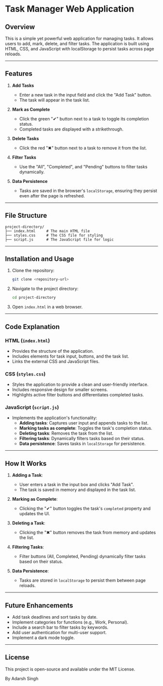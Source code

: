# Task Manager Web Application

## Overview

This is a simple yet powerful web application for managing tasks. It allows users to add, mark, delete, and filter tasks. The application is built using HTML, CSS, and JavaScript with localStorage to persist tasks across page reloads.

---

## Features

1. **Add Tasks**

   - Enter a new task in the input field and click the "Add Task" button.
   - The task will appear in the task list.

2. **Mark as Complete**

   - Click the green "✔" button next to a task to toggle its completion status.
   - Completed tasks are displayed with a strikethrough.

3. **Delete Tasks**

   - Click the red "✖" button next to a task to remove it from the list.

4. **Filter Tasks**

   - Use the "All", "Completed", and "Pending" buttons to filter tasks dynamically.

5. **Data Persistence**

   - Tasks are saved in the browser's `localStorage`, ensuring they persist even after the page is refreshed.

---

## File Structure

```
project-directory/
├── index.html     # The main HTML file
├── styles.css     # The CSS file for styling
├── script.js      # The JavaScript file for logic
```

---

## Installation and Usage

1. Clone the repository:

   ```bash
   git clone <repository-url>
   ```

2. Navigate to the project directory:

   ```bash
   cd project-directory
   ```

3. Open `index.html` in a web browser.

---

## Code Explanation

### HTML (`index.html`)

- Provides the structure of the application.
- Includes elements for task input, buttons, and the task list.
- Links the external CSS and JavaScript files.

### CSS (`styles.css`)

- Styles the application to provide a clean and user-friendly interface.
- Includes responsive design for smaller screens.
- Highlights active filter buttons and differentiates completed tasks.

### JavaScript (`script.js`)

- Implements the application's functionality:
  - **Adding tasks**: Captures user input and appends tasks to the list.
  - **Marking tasks as complete**: Toggles the task's completion status.
  - **Deleting tasks**: Removes the task from the list.
  - **Filtering tasks**: Dynamically filters tasks based on their status.
  - **Data persistence**: Saves tasks in `localStorage` for persistence.

---

## How It Works

1. **Adding a Task**:

   - User enters a task in the input box and clicks "Add Task".
   - The task is saved in memory and displayed in the task list.

2. **Marking as Complete**:

   - Clicking the "✔" button toggles the task's `completed` property and updates the UI.

3. **Deleting a Task**:

   - Clicking the "✖" button removes the task from memory and updates the list.

4. **Filtering Tasks**:

   - Filter buttons (All, Completed, Pending) dynamically filter tasks based on their status.

5. **Data Persistence**:

   - Tasks are stored in `localStorage` to persist them between page reloads.

---

## Future Enhancements

- Add task deadlines and sort tasks by date.
- Implement categories for functions (e.g., Work, Personal).
- Include a search bar to filter tasks by keywords.
- Add user authentication for multi-user support.
- Implement a dark mode toggle.

---

## License

This project is open-source and available under the MIT License.

By Adarsh Singh
